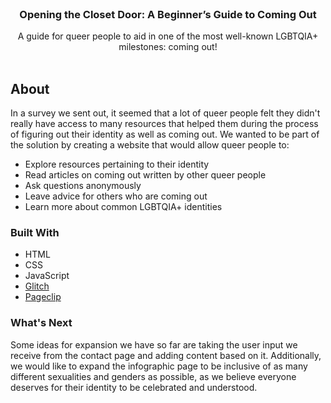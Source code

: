 <div id="top"></div>

<!-- PROJECT LOGO -->
<br />
<div align="center">
  
  
  </a>

<h3 align="center">Opening the Closet Door: A Beginner’s Guide to Coming Out</h3>

  <p align="center">
    A guide for queer people to aid in one of the most well-known LGBTQIA+ milestones: coming out!
    <br />
    <br />
    
  </p>
</div>

<!-- ABOUT THE PROJECT -->
## About
In a survey we sent out, it seemed that a lot of queer people felt they didn't really have access to many resources that helped them during the process of figuring out their identity as well as coming out. We wanted to be part of the solution by creating a website that would allow queer people to:
* Explore resources pertaining to their identity
* Read articles on coming out written by other queer people
* Ask questions anonymously
* Leave advice for others who are coming out
* Learn more about common LGBTQIA+ identities

### Built With
* HTML
* CSS
* JavaScript
* [Glitch](https://glitch.com/)
* [Pageclip](https://cageclip.co/)

### What's Next
Some ideas for expansion we have so far are taking the user input we receive from the contact page and adding content based on it. Additionally, we would like to expand the infographic page to be inclusive of as many different sexualities and genders as possible, as we believe everyone deserves for their identity to be celebrated and understood.
